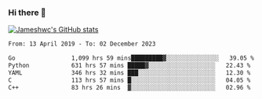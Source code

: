 ### Hi there 👋

[![Jameshwc's GitHub stats](https://github-readme-stats.vercel.app/api?username=jameshwc)](https://github.com/anuraghazra/github-readme-stats)

<!--START_SECTION:waka-->

```txt
From: 13 April 2019 - To: 02 December 2023

Go                1,099 hrs 59 mins█████████▓░░░░░░░░░░░░░░░   39.05 %
Python            631 hrs 57 mins █████▓░░░░░░░░░░░░░░░░░░░   22.43 %
YAML              346 hrs 32 mins ███░░░░░░░░░░░░░░░░░░░░░░   12.30 %
C                 113 hrs 57 mins █░░░░░░░░░░░░░░░░░░░░░░░░   04.05 %
C++               83 hrs 26 mins  ▓░░░░░░░░░░░░░░░░░░░░░░░░   02.96 %
```

<!--END_SECTION:waka-->